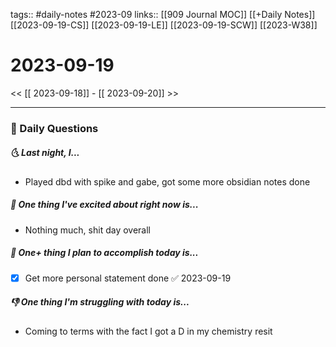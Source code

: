 tags:: #daily-notes #2023-09
links:: [[909 Journal MOC]] [[+Daily Notes]] [[2023-09-19-CS]] [[2023-09-19-LE]] [[2023-09-19-SCW]] [[2023-W38]]

# 2023-09-19

<< [[ 2023-09-18]] - [[ 2023-09-20]] >>

---
### 📅 Daily Questions
##### 🌜 Last night, I...
- Played dbd with spike and gabe, got some more obsidian notes done

##### 🙌 One thing I've excited about right now is...
- Nothing much, shit day overall

##### 🚀 One+ thing I plan to accomplish today is...
- [x] Get more personal statement done ✅ 2023-09-19

##### 👎 One thing I'm struggling with today is...
- Coming to terms with the fact I got a D in my chemistry resit